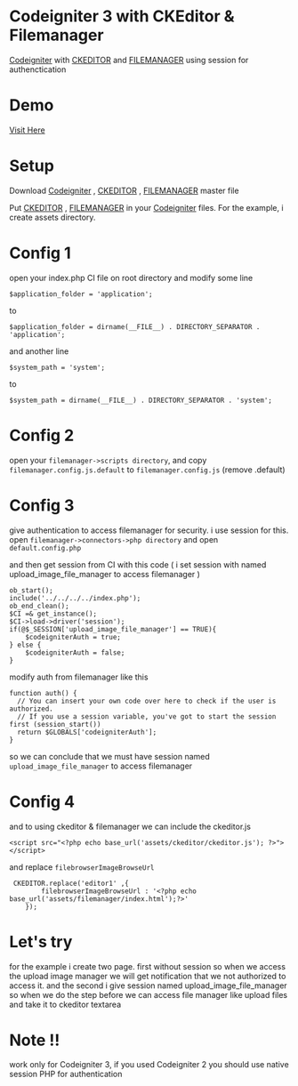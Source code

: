 # Codeigniter 3 with CKEditor & Filemanager
[Codeigniter](http://codeigniter.com/) with [CKEDITOR](http://ckeditor.com/) and [FILEMANAGER](https://github.com/simogeo/Filemanager) using session for authenctication

# Demo
[Visit Here](https://www.youtube.com/watch?v=faiVsg5zr6U)

# Setup
Download [Codeigniter](http://codeigniter.com/) , [CKEDITOR](http://ckeditor.com/) , [FILEMANAGER](https://github.com/simogeo/Filemanager) master file

Put [CKEDITOR](http://ckeditor.com/) , [FILEMANAGER](https://github.com/simogeo/Filemanager) in your [Codeigniter](http://codeigniter.com/) files. For the example, i create assets directory.

# Config 1
open your index.php CI file on root directory and modify  some line
```
$application_folder = 'application';
```
to
```
$application_folder = dirname(__FILE__) . DIRECTORY_SEPARATOR . 'application';
```

and another line
```
$system_path = 'system';
```
to
```
$system_path = dirname(__FILE__) . DIRECTORY_SEPARATOR . 'system';
```

# Config 2
open your ```filemanager->scripts directory```, and copy ```filemanager.config.js.default``` to ```filemanager.config.js``` (remove .default)

# Config 3
give authentication to access filemanager for security. i use session for this.
open ```filemanager->connectors->php directory``` and open ```default.config.php```

and then get session from CI with this code ( i set session with named upload_image_file_manager to access filemanager )
```
ob_start();
include('../../../../index.php');
ob_end_clean();
$CI =& get_instance();
$CI->load->driver('session');
if(@$_SESSION['upload_image_file_manager'] == TRUE){
	$codeigniterAuth = true;
} else {
	$codeigniterAuth = false;
}
```

modify auth from filemanager like this
```
function auth() {
  // You can insert your own code over here to check if the user is authorized.
  // If you use a session variable, you've got to start the session first (session_start())
  return $GLOBALS['codeigniterAuth'];
}

```

so we can conclude that we must have session named ```upload_image_file_manager``` to access filemanager

# Config 4
and to using ckeditor & filemanager we can include the ckeditor.js
```
<script src="<?php echo base_url('assets/ckeditor/ckeditor.js'); ?>"></script>
```
and replace ```filebrowserImageBrowseUrl```
```
 CKEDITOR.replace('editor1' ,{
		filebrowserImageBrowseUrl : '<?php echo base_url('assets/filemanager/index.html');?>'
	});
```

# Let's try
for the example i create two page. first without session so when we access the upload image manager we will get notification that we not authorized to access it.
and the second i give session named upload_image_file_manager so when we do the step before we can access file manager like upload files and take it to ckeditor textarea

# Note !!
work only for Codeigniter 3, if you used Codeigniter 2 you should use native session PHP for authentication
